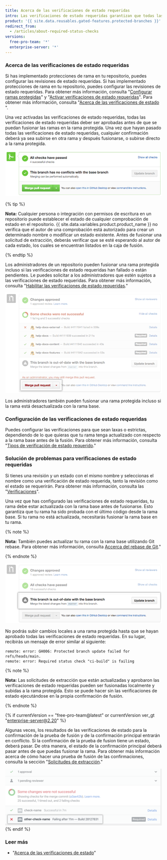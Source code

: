 ```yaml
---
title: Acerca de las verificaciones de estado requeridas
intro: Las verificaciones de estado requeridas garantizan que todas las pruebas de integración continua (CI) requeridas sean aprobadas antes de que los colaboradores puedan realizar cambios en una rama protegida.
product: '{{ site.data.reusables.gated-features.protected-branches }}'
redirect_from:
  - /articles/about-required-status-checks
versions:
  free-pro-team: '*'
  enterprise-server: '*'
---
```


### Acerca de las verificaciones de estado requeridas

Si has implementado protecciones de rama en tu repositorio, puedes configurar las revisiones de estado requeridas. Si has implementado protecciones de rama en tu repositorio, puedes configurar las revisiones de estado requeridas. Para obtener más información, consulta "[Configurar ramas protegidas](/articles/configuring-protected-branches/)" y "[Activar verificaciones de estado requeridas](/articles/enabling-required-status-checks)". Para obtener más información, consulta "[Acerca de las verificaciones de estado ](/github/administering-a-repository/enabling-required-status-checks)".

Una vez activadas las verificaciones de estado requeridas, todas las verificaciones de estado requeridas deber ser aprobadas antes de que se puedan fusionar las ramas en la rama protegida. Una vez que hayan pasado todas las verificaciones de estado requeridas, cualquier confirmación deberá ya sea subirse en otra rama y después fusionarse, o subirse directo a la rama protegida.

![Fusionar una rama protegida ](/assets/images/help/repository/req-status-check-all-passed.png)

{% tip %}

**Nota:** Cualquier persona o integración con permisos de escritura en un repositorio puede establecer el estado de cualquier comprobación de estado en el repositorio. {{ site.data.variables.product.product_name }} no verifica que el autor de una comprobación está autorizado para crear un determinado nombre o modificar un estado existente. Antes de fusionar una solicitud de extracción, deberás verificar que se esté esperando al autor de cada estado, los cuales se encuentran listados en la caja de fusión.

{% endtip %}

Los administradores de un repositorio pueden fusionar una rama protegida incluso si las verificaciones de estado requeridas han fallado o están pendientes. Le puedes solicitar a los administradores que estén sujetos a las verificaciones de estado requeridas. Para obtener más información, consulta "[Habilitar las verificaciones de estado requeridas](/github/administering-a-repository/enabling-required-status-checks)."

![Fusión del administrador de la rama protegida](/assets/images/help/repository/req-status-check-admin-merge.png)

Los administradores también pueden fusionar una rama protegida incluso si la rama está desactualizada con la rama base.

### Configuración de las verificaciones de estado requeridas

Puedes configurar las verificaciones para que sean laxas o estrictas, dependiendo de lo que quieras que tu rama tenga actualizado con respecto a la rama base antes de la fusión. Para obtener más información, consulta "[Tipos de verificación de estado requerido](/github/administering-a-repository/types-of-required-status-checks)."

### Solución de problemas para verificaciones de estado requeridas

Si tienes una revisión y un estado con el mismo nombre y seleccionas el nombre como una verificación de estado requerida, tanto la revisión como el estado se requerirán. Para obtener más información, consulta las "[Verificaciones](/v3/checks/)".

Una vez que has configurado las verificaciones de estado requeridas, tu rama debe estar actualizada con la rama base antes de fusionarse. Esto garantiza que tu rama ha sido probada con el último código desde la rama base. Si tu rama no está actualizada, necesitarás fusionar la rama base en tu rama.

{% note %}

**Nota:** También puedes actualizar tu rama con la rama base utilizando Git rebase. Para obtener más información, consulta [Accerca del rebase de Git](/github/using-git/about-git-rebase)."

{% endnote %}

![Rama desactualizada](/assets/images/help/repository/req-status-check-out-of-date.png)

No podrás subir cambios locales a una rama protegida hasta que se hayan aprobado todas las verificaciones de estado requeridas. En su lugar, recibirás un mensaje de error similar al siguiente:

```shell
remote: error: GH006: Protected branch update failed for refs/heads/main.
remote: error: Required status check "ci-build" is failing
```
{% note %}

**Nota:** Las solicitudes de extracción que están actualizadas y aprobaron las verificaciones de estado requeridas pueden ser fusionadas localmente y subidas a la rama protegida. Esto se puede hacer sin las verificaciones de estado ejecutándose en la propia confirmación de fusión.

{% endnote %}

{% if currentVersion == "free-pro-team@latest" or currentVersion ver_gt "enterprise-server@2.20" %}

Algunas veces, los resultados de las verificaciones de estado para la confirmación de la prueba de fusión y de la confirmación principal entrarán en conflicto. Si la confirmación de la prueba de fusion tiene un estado, deberá pasar. De otra manera, el estado de la confirmación principal deberá pasar antes de que puedas fusionar la rama. Para obtener más información acerca de cómo hacer una prueba de fusión de las confirmaciones, consulta la sección "[Solicitudes de extracción](/v3/pulls/#response-1)."

![Ramas con conflictos en las confirmaciones de fusión](/assets/images/help/repository/req-status-check-conflicting-merge-commits.png)
{% endif %}

### Leer más

- "[Acerca de las verificaciones de estado](/github/collaborating-with-issues-and-pull-requests/about-status-checks)"

